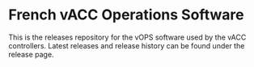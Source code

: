 # French vACC Operations Software
This is the releases repository for the vOPS software used by the vACC controllers.
Latest releases and release history can be found under the release page.

